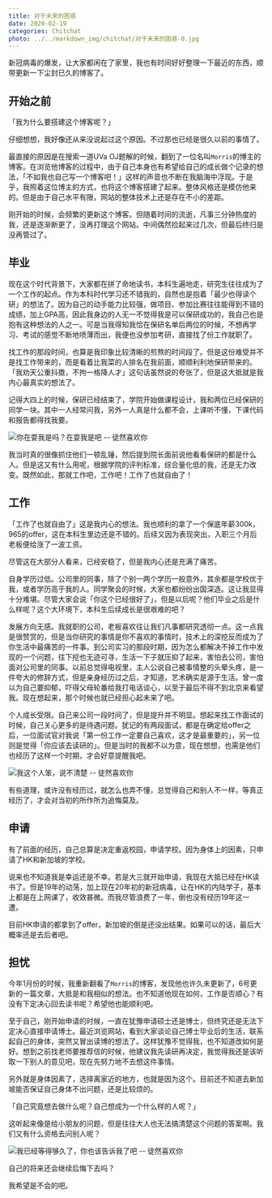 ```yaml
---
title: 对于未来的困惑
date: 2020-02-19
categories: Chitchat
photo: ../../markdown_img/chitchat/对于未来的困惑-0.jpg
---
```


新冠病毒的爆发，让大家都闲在了家里，我也有时间好好整理一下最近的东西，顺带更新一下尘封已久的博客了。

## 开始之前

「我为什么要搭建这个博客呢？」

仔细想想，我好像还从来没说起过这个原因。不过那也已经是很久以前的事情了。

最直接的原因是在搜索一道UVa OJ题解的时候，翻到了一位名叫`Morris`的博主的博客。在浏览他博客的过程中，由于自己本身也有希望给自己的成长做个记录的想法，「不如我也自己写一个博客吧！」这样的声音也不断在我脑海中浮现。于是乎，我照着这位博主的方式，也将这个博客搭建了起来。整体风格还是模仿他来的。但是由于自己水平有限，网站的整体技术上还是存在不小的差距。

刚开始的时候，会频繁的更新这个博客。但随着时间的流逝，凡事三分钟热度的我，还是逐渐断更了，没再打理这个网站。中间偶然捡起来过几次，但最后终归是没再管过了。

## 毕业

现在这个时代背景下，大家都在拼了命地读书，本科生遍地走，研究生往往成为了一个工作的起点。作为本科时代学习还不错我的，自然也是抱着「最少也得读个研」的想法了。因为自己的动手能力比较强，做项目、参加比赛往往能得到不错的成绩，加上GPA高，因此我身边的人无一不觉得我是可以保研成功的，我自己也是抱有这种想法的人之一。可是当我得知我恰在保研名单后两位的时候，不想再学习、考试的感觉不断地喷薄而出，我便也没参加考研，直接找了份工作就职了。

找工作的那段时间，也算是我印象比较清晰的煎熬的时间段了。但是这份难受并不是找工作带来的，而是看着比我菜的人排名在我前面，顺顺利利地保研带来的。「我劝天公重抖擞，不拘一格降人才」这句话虽然说的夸张了，但是这大抵就是我内心最真实的想法了。

记得大四上的时候，保研已经结束了，学院开始做课程设计，我和两位已经保研的同学一块。其中一人经常问我，另外一人真是什么都不会，上课听不懂，下课代码和报告都得找我要。

![你在耍我是吗？在耍我是吧 -- 徒然喜欢你](对于未来的困惑-1.jpg)

我当时真的很像抓住他们一顿乱锤，然后提到院长面前说他看看保研的都是什么人。但是这又有什么用呢，根据学院的评判标准，综合量化低的我，还是无力改变。既然如此，那就工作吧，工作吧！工作了也就自由了！

## 工作

「工作了也就自由了」这是我内心的想法。我也顺利的拿了一个保底年薪300k，965的offer，这在本科生里边还是不错的。后续又因为表现突出，入职三个月后老板便给涨了一波工资。

尽管这在大部分人看来，已经安稳了，但是我内心还是充满了痛苦。

自身学历过低。公司里的同事，除了个别一两个学历一般意外，其余都是学校优于我，或者学历高于我的人。同学聚会的时候，大家也都纷纷出国深造。这让我显得十分难堪。尽管大家会说「你这个已经很好了」，但是以后呢？他们毕业之后是什么样呢？这个大环境下，本科生后续成长是很艰难的吧？

发展方向无感。我就职的公司，老板喜欢往让我们凡事都研究透彻一点。这一点我是很赞赏的，但是当你研究的事情是你不喜欢的事情时，技术上的深挖反而成为了你生活中最痛苦的一件事。到公司实习的那段时期，因为怎么都解决不掉工作中发现的一个问题，往下挖也无迹可寻，生活一下子就压抑了起来，害怕去公司，害怕面对公司里的同事。以前总觉得电视里，主人公说自己被事情整的头晕头疼，是一件夸大的修辞方式，但是亲身经历过之后，才知道，艺术确实是源于生活。曾一度以为自己要抑郁，吓得父母轮番给我打电话谈心，以至于最后不得不到北京来看望我。现在想起来，那个时候也就已经担心起未来了吧。

个人成长受限。自己来公司一段时间了，但是提升并不明显。想起来找工作面试的时候，自己关心更多的是待遇问题。犹记的有两段面试，都是在确定给offer之后，一位面试官对我说「第一份工作一定要自己喜欢，这才是最重要的」，另一位则是觉得「你应该去读研的」。但是当时的我都不以为意，现在想想，也需是他们也经历了这样一个时期，才会好意提醒我吧。

![我这个人笨，说不清楚 -- 徒然喜欢你](对于未来的困惑-2.jpg)

有些道理，或许没有经历过，就怎么也弄不懂，总觉得自己和别人不一样，等真正经历了，才会对当初的所作所为追悔莫及。

## 申请

有了前面的经历，自己总算是决定重返校园，申请学校。因为身体上的因素，只申请了HK和新加坡的学校。

说来也不知道我是幸运还是不幸。若是大三就开始申请，我现在大抵已经在HK读书了。但是19年的动荡，加上现在20年初的新冠病毒，让在HK的内陆学子，基本上都是在上网课了，收效甚微。而我尽管浪费了一年，倒也没有经历19年这一遭。

目前HK申请的都拿到了offer，新加坡的倒是还没出结果。如果可以的话，最后大概率还是去后者吧。

## 担忧

今年1月份的时候，我重新翻看了`Morris`的博客，发现他也许久未更新了，6号更新的一篇文章，大抵是和我相似的想法。也不知道他现在如何，工作是否顺心？有没有下定决心回去读书呢？希望他也能顺利吧。

至于自己，刚开始申请的时候，一直在犹豫申请硕士还是博士，但终究还是无法下定决心直接申请博士。最近浏览网站，看到大家谈论自己博士毕业后的生活，联系起自己的身体，突然又冒出读博的想法了。这样犹豫不觉得我，也不知道改如何是好。想到之前找老师要推荐信的时候，他建议我先读研再决定，我觉得我还是该听取一下别人的意见吧，现在先努力地不去想这件事情。

另外就是身体因素了，选择离家近的地方，也就是因为这个。目前还不知道去新加坡能否保证自己身体不出问题，还是比较烦的。

「自己究竟想去做什么呢？自己想成为一个什么样的人呢？」

这听起来像是给小朋友的问题，但是往往大人也无法搞清楚这个问题的答案啊。我们又有什么资格去问别人呢？

![我已经等得够久了，你也该告诉我了吧 -- 徒然喜欢你](对于未来的困惑-3.jpg)

自己的将来还会继续后悔下去吗？

我希望是不会的吧。
